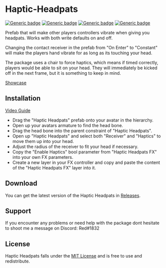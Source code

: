 # Haptic-Headpats
[![Generic badge](https://img.shields.io/badge/Unity-2019.4.31f1-informational.svg)](https://unity3d.com/unity/whats-new/2019.4.31)
[![Generic badge](https://img.shields.io/badge/SDK-AvatarSDK3-informational.svg)](https://vrchat.com/home/download)
[![Generic badge](https://img.shields.io/badge/License-MIT-informational.svg)](https://github.com/hfcRed/Haptic-Headpats/blob/main/LICENSE)
[![Generic badge](https://img.shields.io/github/downloads/hfcRed/Haptic-Headpats/total?label=Downloads)](https://github.com/hfcRed/Haptic-Headpats/releases/latest)

Prefab that will make other players controllers vibrate when giving you headpats. 
Works with both write defaults on and off.

Changing the contact receiver in the prefab from "On Enter" to "Constant" will make the players hand vibrate for as long as its touching your head.

The package uses a chair to force haptics, which means if timed correctly, players would be able to sit on your head. They will immediately be kicked off in the next frame, but it is something to keep in mind.

[Showcase](https://twitter.com/VRCRedd/status/1524161641096617984?s=20&t=vs8B7EW69h8MZyuGwOPp7Q)

## Installation

[Video Guide](https://youtu.be/b-pRDLDCASk)

* Drag the "Haptic Headpats" prefab onto your avatar in the hierarchy.
* Open up your avatars armature to find the head bone.
* Drag the head bone into the parent constraint of "Haptic Headpats".
* Open up "Haptic Headpats" and select both "Receiver" and "Haptics" to move them up into your head.
* Adjust the radius of the receiver to fit your head if necessary.
* Copy the "Enable Haptics" bool parameter from "Haptic Headpats FX" into your own FX parameters.
* Create a new layer in your FX controller and copy and paste the content of the "Haptic Headpats FX" layer into it.

## Download

You can get the latest version of the Haptic Headpats in [Releases](https://github.com/hfcRed/Haptic-Headpats/releases/latest).

## Support

If you encounter any problems or need help with the package dont hesitate to shoot me a message on Discord:
Red#1832

## License

Haptic Headpats falls under the [MIT License](https://github.com/hfcRed/Haptic-Headpats/blob/main/LICENSE) and is free to use and redistribute.

